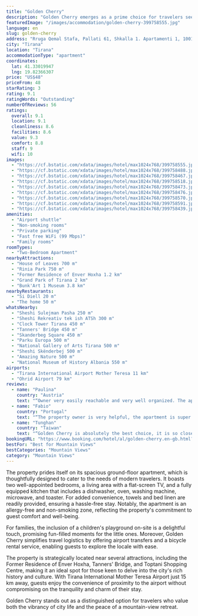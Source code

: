 ```yaml
---
title: "Golden Cherry"
description: "Golden Cherry emerges as a prime choice for travelers seeking a blend of comfort and convenience, coupled with breathtaking mountain views."
featuredImage: "/images/accommodation/golden-cherry-399758555.jpg"
language: en
slug: golden-cherry
address: "Rruga Qemal Stafa, Pallati 61, Shkalla 1. Apartamenti 1, 1001 Tirana, Albania"
city: "Tirana"
location: "Tirana"
accommodationType: "apartment"
coordinates:
  lat: 41.33019947
  lng: 19.82366307
price: "US$48"
priceFrom: 48
starRating: 3
rating: 9.1
ratingWords: "Outstanding"
numberOfReviews: 56
ratings:
  overall: 9.1
  location: 9.1
  cleanliness: 8.6
  facilities: 8.6
  value: 9.3
  comfort: 8.8
  staff: 9
  wifi: 10
images:
  - "https://cf.bstatic.com/xdata/images/hotel/max1024x768/399758555.jpg?k=1f98ec65b88c4df2c3fd091b39d425599fbd2b2df27638efb1ec9fbc7d624f29&o=&hp=1"
  - "https://cf.bstatic.com/xdata/images/hotel/max1024x768/399758488.jpg?k=caddb924b9daae8b6ef5f42913edb9922ef8b51609dbb0123aa07fe21a3a0b64&o=&hp=1"
  - "https://cf.bstatic.com/xdata/images/hotel/max1024x768/399758467.jpg?k=9b32cb202b18dba42a30bb084006f56f9e70c6b4eb49802229f6148d29024797&o=&hp=1"
  - "https://cf.bstatic.com/xdata/images/hotel/max1024x768/399758518.jpg?k=cd46c9c0399216bba719566dae2cb7e1ae8747f95caafde1aa469bb7b5b2dc7c&o=&hp=1"
  - "https://cf.bstatic.com/xdata/images/hotel/max1024x768/399758473.jpg?k=c6e3df921dddf605c9eadc271d3078bb7d165bea5ee4b75f054e12cf34bd4780&o=&hp=1"
  - "https://cf.bstatic.com/xdata/images/hotel/max1024x768/399758476.jpg?k=d9c9f08825b3949540dec0303f244d7ebd8311442d932dd34490fe637c349c7a&o=&hp=1"
  - "https://cf.bstatic.com/xdata/images/hotel/max1024x768/399758570.jpg?k=c484a3570671394addb70e2c70895e283d462d75b1aef75e382fb979c4b5762e&o=&hp=1"
  - "https://cf.bstatic.com/xdata/images/hotel/max1024x768/399758591.jpg?k=442095688934761c9519e5327c26b704137802ca850ffe09b745f3eb005a1699&o=&hp=1"
  - "https://cf.bstatic.com/xdata/images/hotel/max1024x768/399758439.jpg?k=d8c79b379355b0df966df8ed66ebb1dcba2d1c2584651adedb758578c7d53985&o=&hp=1"
amenities:
  - "Airport shuttle"
  - "Non-smoking rooms"
  - "Private parking"
  - "Fast free WiFi (99 Mbps)"
  - "Family rooms"
roomTypes:
  - "Two-Bedroom Apartment"
nearbyAttractions:
  - "House of Leaves 700 m"
  - "Rinia Park 750 m"
  - "Former Residence of Enver Hoxha 1.2 km"
  - "Grand Park of Tirana 2 km"
  - "Bunk'Art 1 Museum 3.8 km"
nearbyRestaurants:
  - "Si Diell 20 m"
  - "The home 50 m"
whatsNearby:
  - "Sheshi Sulejman Pasha 250 m"
  - "Sheshi Rekreativ tek ish ATSh 300 m"
  - "Clock Tower Tirana 450 m"
  - "Tanners' Bridge 450 m"
  - "Skanderbeg Square 450 m"
  - "Parku Europa 500 m"
  - "National Gallery of Arts Tirana 500 m"
  - "Sheshi Skënderbej 500 m"
  - "Amazing Nature 500 m"
  - "National Museum of History Albania 550 m"
airports:
  - "Tirana International Airport Mother Teresa 11 km"
  - "Ohrid Airport 79 km"
reviews:
  - name: "Paulina"
    country: "Austria"
    text: "“Owner very easily reachable and very well organized. The apartment is very central and you can reach Tirana’s central spots easily by foot.”"
  - name: "Fabio"
    country: "Portugal"
    text: "“The property owner is very helpful, the apartment is super comfortable and has everything what we needed, the location is also very good, close to the principal attractions!”"
  - name: "Tunghan"
    country: "Taiwan"
    text: "“Golden Cherry is absolutely the best choice, it is so close by the Skanderbeg Square and many lovely café around.”"
bookingURL: "https://www.booking.com/hotel/al/golden-cherry.en-gb.html?aid=8035640"
bestFor: "Best for Mountain Views"
bestCategories: "Mountain Views"
category: "Mountain Views"
---
```


The property prides itself on its spacious ground-floor apartment, which is thoughtfully designed to cater to the needs of modern travelers. It boasts two well-appointed bedrooms, a living area with a flat-screen TV, and a fully equipped kitchen that includes a dishwasher, oven, washing machine, microwave, and toaster. For added convenience, towels and bed linen are readily provided, ensuring a hassle-free stay. Notably, the apartment is an allergy-free and non-smoking zone, reflecting the property's commitment to guest comfort and well-being.

For families, the inclusion of a children's playground on-site is a delightful touch, promising fun-filled moments for the little ones. Moreover, Golden Cherry simplifies travel logistics by offering airport transfers and a bicycle rental service, enabling guests to explore the locale with ease.

The property is strategically located near several attractions, including the Former Residence of Enver Hoxha, Tanners' Bridge, and Toptani Shopping Centre, making it an ideal spot for those keen to delve into the city's rich history and culture. With Tirana International Mother Teresa Airport just 15 km away, guests enjoy the convenience of proximity to the airport without compromising on the tranquility and charm of their stay.

Golden Cherry stands out as a distinguished option for travelers who value both the vibrancy of city life and the peace of a mountain-view retreat.
